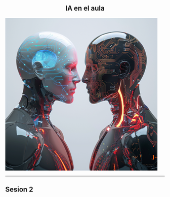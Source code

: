 <h2 class="r-fit-text" style="text-align: center"> IA en el aula </h2>

<img class="r-stretch" style="text-align: center" src="assets/coverIA&Ciber.webp">
 
---

## Sesion 2
